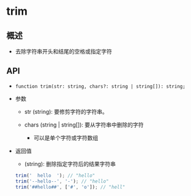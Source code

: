 # trim

## 概述

+ 去除字符串开头和结尾的空格或指定字符

## API

+ `function trim(str: string, chars?: string | string[]): string;`

+ 参数

  + str (string): 要修剪字符的字符串。
  + chars (string | string[]): 要从字符串中删除的字符

    + 可以是单个字符或字符数组

+ 返回值

  + (string): 删除指定字符后的结果字符串

  ```js
  trim('  hello  '); // "hello"
  trim('--hello--', '-'); // "hello"
  trim('##hello##', ['#', 'o']); // "hell"
  ```
